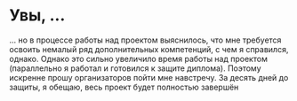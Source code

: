 # Увы, ...

... но в процессе работы над проектом выяснилось, что мне требуется освоить немалый ряд дополнительных компетенций, с чем я справился, однако.
Однако это сильно увеличило время работы над проектом (параллельно я работал и готовился к защите диплома). Поэтому искренне прошу организаторов пойти мне навстречу. 
За десять дней до защиты, я обещаю, весь проект будет полностью завершён 